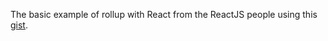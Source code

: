 The basic example of rollup with React from the ReactJS people using this [gist](https://gist.github.com/Rich-Harris/cb14f4bc0670c47d00d191565be36bf0).